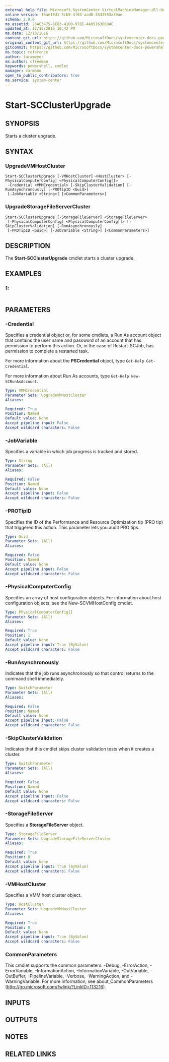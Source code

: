 ```yaml
---
external help file: Microsoft.SystemCenter.VirtualMachineManager.dll-Help.xml
online version: 15ae10d1-5cb5-4f03-aad8-2433553a59ae
schema: 2.0.0
ms.assetid: 25AC3475-8E83-41D0-97BE-4A951638684C
updated_at: 12/13/2016 10:42 PM
ms.date: 12/13/2016
content_git_url: https://github.com/MicrosoftDocs/systemcenter-docs-powershell/blob/master/systemcenter-cmdlets/VirtualMachineManager/v1/Start-SCClusterUpgrade.md
original_content_git_url: https://github.com/MicrosoftDocs/systemcenter-docs-powershell/blob/master/systemcenter-cmdlets/VirtualMachineManager/v1/Start-SCClusterUpgrade.md
gitcommit: https://github.com/MicrosoftDocs/systemcenter-docs-powershell/blob/ea9507ac2178040476af5407227db8cb97701ea9/systemcenter-cmdlets/VirtualMachineManager/v1/Start-SCClusterUpgrade.md
ms.topic: reference
author: tarameyer
ms.author: cfreeman
keywords: powershell, cmdlet
manager: carmonm
open_to_public_contributors: true
ms.service: system-center
---
```


# Start-SCClusterUpgrade

## SYNOPSIS
Starts a cluster upgrade.

## SYNTAX

### UpgradeVMHostCluster
```
Start-SCClusterUpgrade [-VMHostCluster] <HostCluster> [-PhysicalComputerConfig] <PhysicalComputerConfig[]>
 -Credential <VMMCredential> [-SkipClusterValidation] [-RunAsynchronously] [-PROTipID <Guid>]
 [-JobVariable <String>] [<CommonParameters>]
```

### UpgradeStorageFileServerCluster
```
Start-SCClusterUpgrade [-StorageFileServer] <StorageFileServer>
 [-PhysicalComputerConfig] <PhysicalComputerConfig[]> [-SkipClusterValidation] [-RunAsynchronously]
 [-PROTipID <Guid>] [-JobVariable <String>] [<CommonParameters>]
```

## DESCRIPTION
The **Start-SCClusterUpgrade** cmdlet starts a cluster upgrade.

## EXAMPLES

### 1:
```

```

## PARAMETERS

### -Credential
Specifies a credential object or, for some cmdlets, a Run As account object that contains the user name and password of an account that has permission to perform this action.
Or, in the case of Restart-SCJob, has permission to complete a restarted task.

For more information about the **PSCredential** object, type `Get-Help Get-Credential`.

For more information about Run As accounts, type `Get-Help New-SCRunAsAccount`.

```yaml
Type: VMMCredential
Parameter Sets: UpgradeVMHostCluster
Aliases: 

Required: True
Position: Named
Default value: None
Accept pipeline input: False
Accept wildcard characters: False
```

### -JobVariable
Specifies a variable in which job progress is tracked and stored.

```yaml
Type: String
Parameter Sets: (All)
Aliases: 

Required: False
Position: Named
Default value: None
Accept pipeline input: False
Accept wildcard characters: False
```

### -PROTipID
Specifies the ID of the Performance and Resource Optimization tip (PRO tip) that triggered this action.
This parameter lets you audit PRO tips.

```yaml
Type: Guid
Parameter Sets: (All)
Aliases: 

Required: False
Position: Named
Default value: None
Accept pipeline input: False
Accept wildcard characters: False
```

### -PhysicalComputerConfig
Specifies an array of host configuration objects.
For information about host configuration objects, see the New-SCVMHostConfig cmdlet.

```yaml
Type: PhysicalComputerConfig[]
Parameter Sets: (All)
Aliases: 

Required: True
Position: 1
Default value: None
Accept pipeline input: True (ByValue)
Accept wildcard characters: False
```

### -RunAsynchronously
Indicates that the job runs asynchronously so that control returns to the command shell immediately.

```yaml
Type: SwitchParameter
Parameter Sets: (All)
Aliases: 

Required: False
Position: Named
Default value: None
Accept pipeline input: False
Accept wildcard characters: False
```

### -SkipClusterValidation
Indicates that this cmdlet skips cluster validation tests when it creates a cluster.

```yaml
Type: SwitchParameter
Parameter Sets: (All)
Aliases: 

Required: False
Position: Named
Default value: None
Accept pipeline input: False
Accept wildcard characters: False
```

### -StorageFileServer
Specifies a **StorageFileServer** object.

```yaml
Type: StorageFileServer
Parameter Sets: UpgradeStorageFileServerCluster
Aliases: 

Required: True
Position: 0
Default value: None
Accept pipeline input: True (ByValue)
Accept wildcard characters: False
```

### -VMHostCluster
Specifies a VMM host cluster object.

```yaml
Type: HostCluster
Parameter Sets: UpgradeVMHostCluster
Aliases: 

Required: True
Position: 0
Default value: None
Accept pipeline input: True (ByValue)
Accept wildcard characters: False
```

### CommonParameters
This cmdlet supports the common parameters: -Debug, -ErrorAction, -ErrorVariable, -InformationAction, -InformationVariable, -OutVariable, -OutBuffer, -PipelineVariable, -Verbose, -WarningAction, and -WarningVariable. For more information, see about_CommonParameters (http://go.microsoft.com/fwlink/?LinkID=113216).

## INPUTS

## OUTPUTS

## NOTES

## RELATED LINKS

